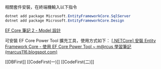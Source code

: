
相關套件安裝，在終端機輸入以下指令
```C#
dotnet add package Microsoft.EntityFrameworkCore.SqlServer
dotnet add package Microsoft.EntityFrameworkCore.Design
```

[EF Core 筆記 2 - Model 設計](https://blog.darkthread.net/blog/ef-core-notes-2/)

可安裝 EF Core Power Tool 擴充工具，使用方式如下：
[[.NETCore] 安裝 Entity Framework Core - 使用 EF Core Power Tool ~ m@rcus 學習筆記 (marcus116.blogspot.com)](https://marcus116.blogspot.com/2019/04/netcore-entity-framework-core-ef-core.html)

[[DBFirst]]
[[CodeFirst(一)]]
[[CodeFirst(二)]]
